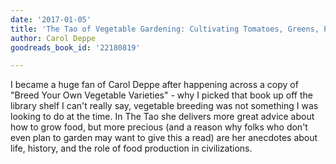 ```yaml
---
date: '2017-01-05'
title: 'The Tao of Vegetable Gardening: Cultivating Tomatoes, Greens, Peas, Beans, Squash, Joy, and Serenity'
author: Carol Deppe
goodreads_book_id: '22180819'

---
```

I became a huge fan of Carol Deppe after happening across a copy of "Breed Your Own Vegetable Varieties" - why I picked that book up off the library shelf I can't really say, vegetable breeding was not something I was looking to do at the time. In The Tao she delivers more great advice about how to grow food, but more precious (and a reason why folks who don't even plan to garden may want to give this a read) are her anecdotes about life, history, and the role of food production in civilizations. 
